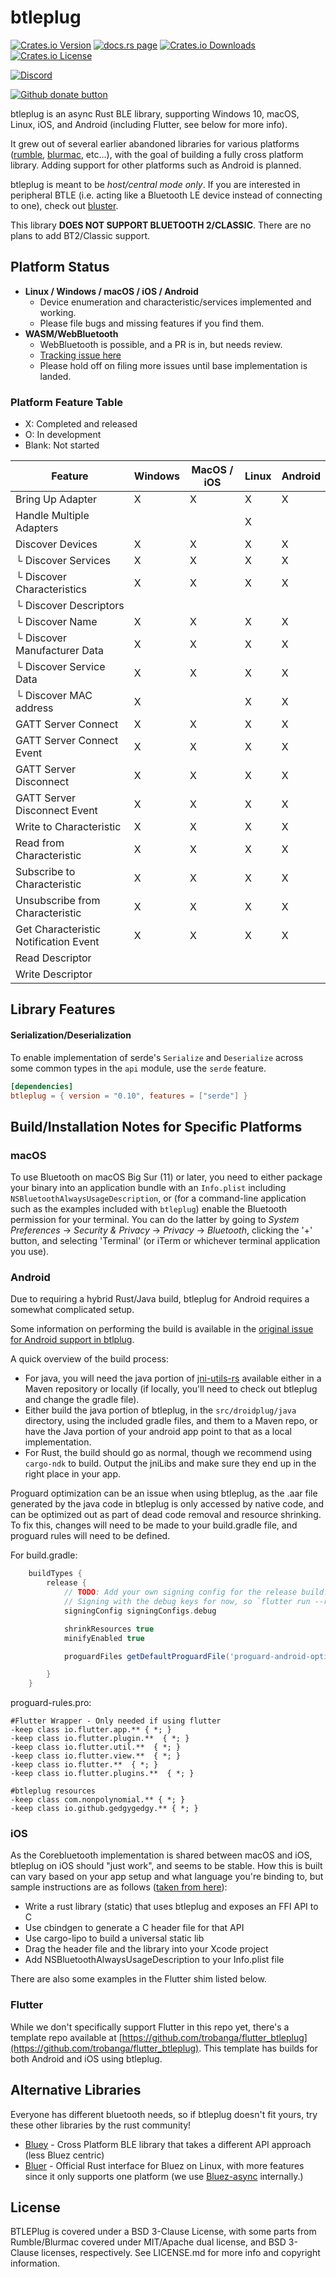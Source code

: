 # btleplug

[![Crates.io Version](https://img.shields.io/crates/v/btleplug)](https://crates.io/crates/btleplug)
[![docs.rs page](https://docs.rs/btleplug/badge.svg)](https://docs.rs/btleplug)
[![Crates.io Downloads](https://img.shields.io/crates/d/btleplug)](https://crates.io/crates/btleplug)
[![Crates.io License](https://img.shields.io/crates/l/btleplug)](https://crates.io/crates/btleplug)

[![Discord](https://img.shields.io/discord/738080600032018443.svg?logo=discord)](https://discord.gg/QGhMFzR)

[![Github donate button](https://img.shields.io/badge/github-donate-ff69b4.svg)](https://www.github.com/sponsors/qdot)

btleplug is an async Rust BLE library, supporting Windows 10, macOS, Linux, iOS, and Android
(including Flutter, see below for more info). 

It grew out of several earlier abandoned libraries for various platforms
([rumble](https://github.com/mwylde/rumble), [blurmac](https://github.com/servo/devices), etc...),
with the goal of building a fully cross platform library. Adding support for other platforms such as
Android is planned.

btleplug is meant to be _host/central mode only_. If you are interested in peripheral BTLE (i.e.
acting like a Bluetooth LE device instead of connecting to one), check out
[bluster](https://github.com/dfrankland/bluster/tree/master/src).

This library **DOES NOT SUPPORT BLUETOOTH 2/CLASSIC**. There are no plans to add BT2/Classic
support.

## Platform Status

- **Linux / Windows / macOS / iOS / Android**
  - Device enumeration and characteristic/services implemented and working.
  - Please file bugs and missing features if you find them.
- **WASM/WebBluetooth**
  - WebBluetooth is possible, and a PR is in, but needs review.
  - [Tracking issue here](https://github.com/deviceplug/btleplug/issues/13)
  - Please hold off on filing more issues until base implementation is
    landed.

### Platform Feature Table

- X: Completed and released
- O: In development
- Blank: Not started

| Feature                               | Windows | MacOS / iOS | Linux | Android |
| ------------------------------------- | ------- | ----------- | ----- | ------- |
| Bring Up Adapter                      | X       | X           | X     | X       |
| Handle Multiple Adapters              |         |             | X     |         |
| Discover Devices                      | X       | X           | X     | X       |
| └ Discover Services                   | X       | X           | X     | X       |
| └ Discover Characteristics            | X       | X           | X     | X       |
| └ Discover Descriptors                |         |             |       |         |
| └ Discover Name                       | X       | X           | X     | X       |
| └ Discover Manufacturer Data          | X       | X           | X     | X       |
| └ Discover Service Data               | X       | X           | X     | X       |
| └ Discover MAC address                | X       |             | X     | X       |
| GATT Server Connect                   | X       | X           | X     | X       |
| GATT Server Connect Event             | X       | X           | X     | X       |
| GATT Server Disconnect                | X       | X           | X     | X       |
| GATT Server Disconnect Event          | X       | X           | X     | X       |
| Write to Characteristic               | X       | X           | X     | X       |
| Read from Characteristic              | X       | X           | X     | X       |
| Subscribe to Characteristic           | X       | X           | X     | X       |
| Unsubscribe from Characteristic       | X       | X           | X     | X       |
| Get Characteristic Notification Event | X       | X           | X     | X       |
| Read Descriptor                       |         |             |       |         |
| Write Descriptor                      |         |             |       |         |

## Library Features

#### Serialization/Deserialization

To enable implementation of serde's `Serialize` and `Deserialize` across some common types in the `api` module, use the `serde` feature.

```toml
[dependencies]
btleplug = { version = "0.10", features = ["serde"] }
```

## Build/Installation Notes for Specific Platforms

### macOS

To use Bluetooth on macOS Big Sur (11) or later, you need to either package your
binary into an application bundle with an `Info.plist` including
`NSBluetoothAlwaysUsageDescription`, or (for a command-line application such as
the examples included with `btleplug`) enable the Bluetooth permission for your
terminal. You can do the latter by going to _System Preferences_ → _Security &
Privacy_ → _Privacy_ → _Bluetooth_, clicking the '+' button, and selecting
'Terminal' (or iTerm or whichever terminal application you use).

### Android

Due to requiring a hybrid Rust/Java build, btleplug for Android requires a somewhat complicated
setup.

Some information on performing the build is available in the [original issue for Android support in btlplug](https://github.com/deviceplug/btleplug/issues/8). 

A quick overview of the build process:

- For java, you will need the java portion of
  [jni-utils-rs](https://github.com/deviceplug/jni-utils-rs) available either in a Maven repository
  or locally (if locally, you'll need to check out btleplug and change the gradle file).
- Either build the java portion of btleplug, in the `src/droidplug/java` directory, using the
  included gradle files, and them to a Maven repo, or have the Java portion of your android app point to that as a local implementation.
- For Rust, the build should go as normal, though we recommend using `cargo-ndk` to build. Output
  the jniLibs and make sure they end up in the right place in your app.

Proguard optimization can be an issue when using btleplug, as the .aar file generated by the java
code in btleplug is only accessed by native code, and can be optimized out as part of dead code
removal and resource shrinking. To fix this, changes will need to be made to your build.gradle file, and proguard rules will need to be defined.

For build.gradle:
```groovy
    buildTypes {
        release {
            // TODO: Add your own signing config for the release build.
            // Signing with the debug keys for now, so `flutter run --release` works.
            signingConfig signingConfigs.debug

            shrinkResources true
            minifyEnabled true

            proguardFiles getDefaultProguardFile('proguard-android-optimize.txt'), 'proguard-rules.pro'

        }
    }
```

proguard-rules.pro:
```
#Flutter Wrapper - Only needed if using flutter
-keep class io.flutter.app.** { *; }
-keep class io.flutter.plugin.**  { *; }
-keep class io.flutter.util.**  { *; }
-keep class io.flutter.view.**  { *; }
-keep class io.flutter.**  { *; }
-keep class io.flutter.plugins.**  { *; }

#btleplug resources
-keep class com.nonpolynomial.** { *; }
-keep class io.github.gedgygedgy.** { *; }
```

### iOS

As the Corebluetooth implementation is shared between macOS and iOS, btleplug on iOS should "just
work", and seems to be stable. How this is built can vary based on your app setup and what language
you're binding to, but sample instructions are as follows ([taken from
here](https://github.com/deviceplug/btleplug/issues/12#issuecomment-1007671555)):

- Write a rust library (static) that uses btleplug and exposes an FFI API to C
- Use cbindgen to generate a C header file for that API
- Use cargo-lipo to build a universal static lib
- Drag the header file and the library into your Xcode project
- Add NSBluetoothAlwaysUsageDescription to your Info.plist file

There are also some examples in the Flutter shim listed below.

### Flutter

While we don't specifically support Flutter in this repo yet, there's a template repo available at
[https://github.com/trobanga/flutter_btleplug](https://github.com/trobanga/flutter_btleplug). This template has builds for both Android and iOS using btleplug.

## Alternative Libraries

Everyone has different bluetooth needs, so if btleplug doesn't fit yours, try these other libraries by the rust community!

- [Bluey](https://github.com/rib/bluey) - Cross Platform BLE library that takes a different API
  approach (less Bluez centric)
- [Bluer](https://crates.io/crates/bluer) - Official Rust interface for Bluez on Linux, with more
  features since it only supports one platform (we use
  [Bluez-async](https://crates.io/crates/bluez-async) internally.)
  
## License

BTLEPlug is covered under a BSD 3-Clause License, with some parts from
Rumble/Blurmac covered under MIT/Apache dual license, and BSD 3-Clause
licenses, respectively. See LICENSE.md for more info and copyright
information.
